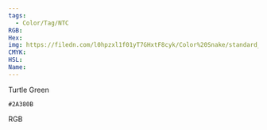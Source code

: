 ```yaml
---
tags:
  - Color/Tag/NTC
RGB:
Hex:
img: https://filedn.com/l0hpzxl1f01yT7GHxtF8cyk/Color%20Snake/standard_csv_to_svg/2A380B.svg
CMYK:
HSL:
Name:
---
```

Turtle Green
```palette
#2A380B
```
RGB
